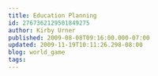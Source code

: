 ```yaml
---
title: Education Planning
id: 2767362129501849275
author: Kirby Urner
published: 2009-08-08T09:16:00.000-07:00
updated: 2009-11-19T10:11:26.298-08:00
blog: world_game
tags: 
---
```


